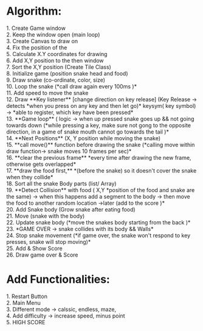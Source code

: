 <h1> Algorithm:</h1>
1. Create Game window <br> 
2. Keep the window open (main loop) <br> 
3. Create Canvas to draw on <br> 
4. Fix the position of the <br> 
5. Calculate X.Y coordinates for drawing <br> 
6. Add X,Y position to the then window <br> 
7. Sort the X,Y position (Create Tile Class) <br> 
8. Initialize game (position snake head and food) <br> 
9. Draw snake (co-ordinate, color, size) <br> 
10. Loop the snake (*call draw again every 100ms )* <br> 
11. Add speed to move the snake <br> 
12. Draw **Key listener** [change direction on key release] 
(Key Release → detects *when you press on any key and then let go)*  
keysym( key symbol) → *able to register, which key have been pressed*<br> 
13. **Game loop** ( logic → when up pressed snake goes up && not going towards down 
(*while pressing a key, make sure not gong to the opposite direction, in a game of snake mouth cannot go towards the tail )* <br> 
14. **Next Positions** (X, Y position while moving the snake) <br> 
15. **call move()** function before drawing the snake (*calling move within draw function-> snake moves 10 frames per sec)* <br> 
16. **clear the previous frame** *every time after drawing the new frame, otherwise gets overlapped* <br> 
17. **draw the food first,** *(before the snake) so it doesn't cover the snake when they collide* <br> 
18. Sort all the snake Body parts (list/ Array) <br> 
19. **Detect Collision** with food ( X,Y *position of the food and snake are the same) → when this happens add a segment to the body → then move the food to another random location →later  (add to the score )* <br> 
20. Add Snake body (Grow snake after eating food) <br> 
21. Move (snake with the body) <br> 
22. Update snake body (*move the snakes body starting from the back )* <br> 
23.  *GAME OVER → snake collides with its body && Walls* <br> 
24. Stop snake movement (*if game over, the snake won't respond to key presses, snake will stop moving)* <br> 
25. Add & Show Score <br> 
26. Draw game over & Score<br> 

<h1> Add Functionalities:</h1>
1. Restart Button<br> 
2. Main Menu <br> 
3. Different mode -> calssic, endless, maze, <br> 
4. Add difficulty -> increase speed, minus point<br> 
5. HIGH SCORE <br> 
